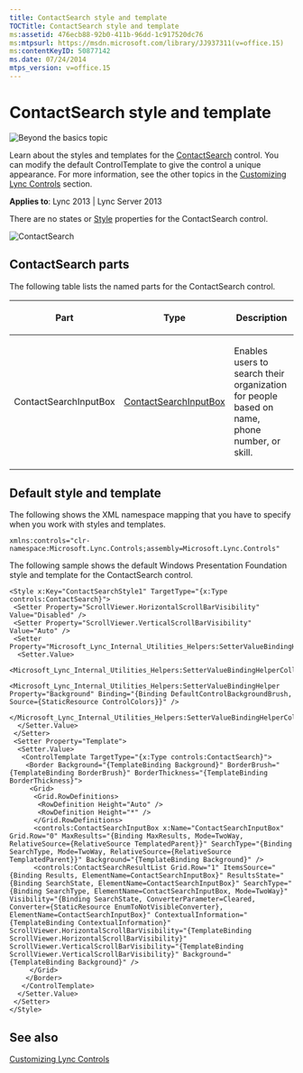 ```yaml
---
title: ContactSearch style and template
TOCTitle: ContactSearch style and template
ms:assetid: 476ecb88-92b0-411b-96dd-1c917520dc76
ms:mtpsurl: https://msdn.microsoft.com/library/JJ937311(v=office.15)
ms:contentKeyID: 50877142
ms.date: 07/24/2014
mtps_version: v=office.15
---
```


# ContactSearch style and template

![Beyond the basics topic](images/JJ937254.mod_icon_beyondbasics_long(Office.15).png "Beyond the basics topic")

Learn about the styles and templates for the [ContactSearch](https://msdn.microsoft.com/library/hh379436\(v=office.15\)) control. You can modify the default ControlTemplate to give the control a unique appearance. For more information, see the other topics in the [Customizing Lync Controls](customizing-lync-controls.md) section.



**Applies to**: Lync 2013 | Lync Server 2013



There are no states or [Style](http://msdn.microsoft.com/library/system.windows.style\(vs.95\).aspx) properties for the ContactSearch control.

![ContactSearch](images/JJ945544.ContactSearch_RTW_bugfix(Office.15).png "ContactSearch")

## ContactSearch parts

The following table lists the named parts for the ContactSearch control.

<table>
<colgroup>
<col style="width: 33%" />
<col style="width: 33%" />
<col style="width: 33%" />
</colgroup>
<thead>
<tr class="header">
<th><p>Part</p></th>
<th><p>Type</p></th>
<th><p>Description</p></th>
</tr>
</thead>
<tbody>
<tr class="odd">
<td><p>ContactSearchInputBox</p></td>
<td><p><a href="https://msdn.microsoft.com/library/hh379719(v=office.15)">ContactSearchInputBox</a></p></td>
<td><p>Enables users to search their organization for people based on name, phone number, or skill.</p></td>
</tr>
</tbody>
</table>

## Default style and template

The following shows the XML namespace mapping that you have to specify when you work with styles and templates.

    xmlns:controls="clr-namespace:Microsoft.Lync.Controls;assembly=Microsoft.Lync.Controls"

The following sample shows the default Windows Presentation Foundation style and template for the ContactSearch control.

    <Style x:Key="ContactSearchStyle1" TargetType="{x:Type controls:ContactSearch}">
     <Setter Property="ScrollViewer.HorizontalScrollBarVisibility" Value="Disabled" />
     <Setter Property="ScrollViewer.VerticalScrollBarVisibility" Value="Auto" />
     <Setter Property="Microsoft_Lync_Internal_Utilities_Helpers:SetterValueBindingHelper.PropertyBindingCollection">
      <Setter.Value>
       <Microsoft_Lync_Internal_Utilities_Helpers:SetterValueBindingHelperCollection>
        <Microsoft_Lync_Internal_Utilities_Helpers:SetterValueBindingHelper Property="Background" Binding="{Binding DefaultControlBackgroundBrush, Source={StaticResource ControlColors}}" />
       </Microsoft_Lync_Internal_Utilities_Helpers:SetterValueBindingHelperCollection>
      </Setter.Value>
     </Setter>
     <Setter Property="Template">
      <Setter.Value>                
       <ControlTemplate TargetType="{x:Type controls:ContactSearch}">
        <Border Background="{TemplateBinding Background}" BorderBrush="{TemplateBinding BorderBrush}" BorderThickness="{TemplateBinding BorderThickness}">
         <Grid>
          <Grid.RowDefinitions>
           <RowDefinition Height="Auto" />
           <RowDefinition Height="*" />
          </Grid.RowDefinitions>
          <controls:ContactSearchInputBox x:Name="ContactSearchInputBox" Grid.Row="0" MaxResults="{Binding MaxResults, Mode=TwoWay, RelativeSource={RelativeSource TemplatedParent}}" SearchType="{Binding SearchType, Mode=TwoWay, RelativeSource={RelativeSource TemplatedParent}}" Background="{TemplateBinding Background}" />
          <controls:ContactSearchResultList Grid.Row="1" ItemsSource="{Binding Results, ElementName=ContactSearchInputBox}" ResultsState="{Binding SearchState, ElementName=ContactSearchInputBox}" SearchType="{Binding SearchType, ElementName=ContactSearchInputBox, Mode=TwoWay}" Visibility="{Binding SearchState, ConverterParameter=Cleared, Converter={StaticResource EnumToNotVisibleConverter}, ElementName=ContactSearchInputBox}" ContextualInformation="{TemplateBinding ContextualInformation}" ScrollViewer.HorizontalScrollBarVisibility="{TemplateBinding ScrollViewer.HorizontalScrollBarVisibility}" ScrollViewer.VerticalScrollBarVisibility="{TemplateBinding ScrollViewer.VerticalScrollBarVisibility}" Background="{TemplateBinding Background}" />
         </Grid>
        </Border>
       </ControlTemplate>
      </Setter.Value>
     </Setter>
    </Style>

## See also

[Customizing Lync Controls](customizing-lync-controls.md)

